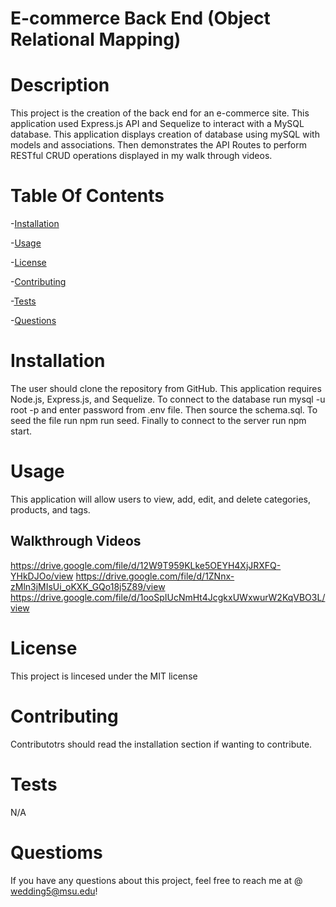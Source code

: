 # E-commerce Back End (Object Relational Mapping)

# Description 
This project is the creation of the back end for an e-commerce site. This application used Express.js API and Sequelize to interact with a MySQL database. This application displays creation of database using mySQL with models and associations. Then demonstrates the API Routes to perform RESTful CRUD operations displayed in my walk through videos.

# Table Of Contents 
-[Installation](#Installation)

-[Usage](#Usage)

-[License](#License)

-[Contributing](#Contributing)

-[Tests](#Tests)

-[Questions](#Questions)

# Installation
The user should clone the repository from GitHub. This application requires Node.js, Express.js, and Sequelize. To connect to the database run mysql -u root -p and enter password from .env file. Then source the schema.sql. To seed the file run npm run seed. Finally to connect to the server run npm start.

# Usage
This application will allow users to view, add, edit, and delete categories, products, and tags.

## Walkthrough Videos
https://drive.google.com/file/d/12W9T959KLke5OEYH4XjJRXFQ-YHkDJOo/view
https://drive.google.com/file/d/1ZNnx-zMln3jMIsUi_oKXK_GQo18j5Z89/view
https://drive.google.com/file/d/1ooSpIUcNmHt4JcgkxUWxwurW2KqVBO3L/view


# License
This project is lincesed under the MIT license

# Contributing
Contributotrs should read the installation section if wanting to contribute.
# Tests
N/A

# Questioms
If you have any questions about this project, feel free to reach me at @ wedding5@msu.edu!